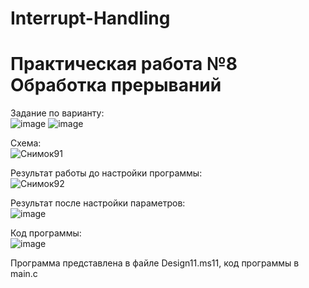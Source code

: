 # Interrupt-Handling

<h1>Практическая работа №8 <br>
Обработка прерываний </h1>

Задание по варианту: <br>
![image](https://github.com/DerbiLow/Interrupt-Handling/assets/126500303/45963925-2889-4707-8a18-20a701235409)
![image](https://github.com/DerbiLow/Interrupt-Handling/assets/126500303/7d528ee3-aee8-40e8-8e54-3607f8721022) <br>

Схема: <br>
![Снимок91](https://github.com/DerbiLow/Interrupt-Handling/assets/126500303/7e9288f1-bd31-4fcd-a946-f452225ab28f) <br>

Результат работы до настройки программы: <br>
![Снимок92](https://github.com/DerbiLow/Interrupt-Handling/assets/126500303/57de5760-eaa4-423f-bed9-558a0bf0e3a9) <br>

Результат после настройки параметров: <br>
![image](https://github.com/DerbiLow/Interrupt-Handling/assets/126500303/441bae1e-7ac1-47e6-96b7-f492a90e6d1e) <br>

Код программы: <br>
![image](https://github.com/DerbiLow/Interrupt-Handling/assets/126500303/b02fccbd-425d-48e9-8319-6ee3b095b127) <br>

Программа представлена в файле Design11.ms11, код программы в main.c





